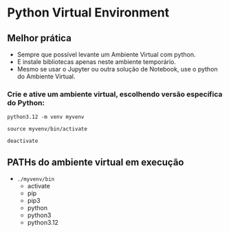 # Python Virtual Environment

## Melhor prática
- Sempre que possível levante um Ambiente Virtual com python.
- E instale bibliotecas apenas neste ambiente temporário.
- Mesmo se usar o Jupyter ou outra solução de Notebook, use o python do Ambiente Virtual.

### Crie e ative um ambiente virtual, escolhendo versão específica do Python:  
```console
python3.12 -m venv myvenv
```  
  
```console
source myvenv/bin/activate
```  
  
```console title="Para desativar o ambiente virtual do Python"
deactivate
```  

## PATHs do ambiente virtual em execução
- `./myvenv/bin`
  - activate
  - pip
  - pip3
  - python
  - python3
  - python3.12